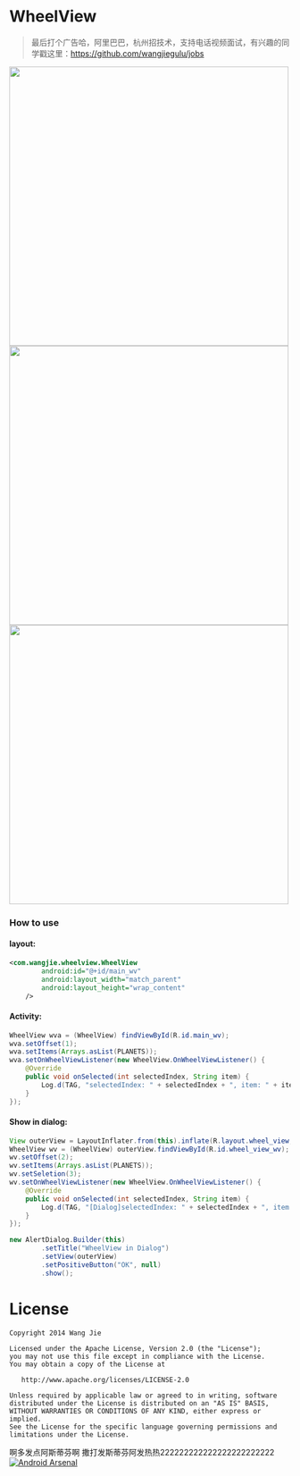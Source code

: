 WheelView
=========

> 最后打个广告哈，阿里巴巴，杭州招技术，支持电话视频面试，有兴趣的同学戳这里：https://github.com/wangjiegulu/jobs

<img src='image/image01.png' height='500px'/>
<img src='image/image02.png' height='500px'/>
<img src='image/image03.png' height='500px'/>

### How to use

#### layout: 
```xml
<com.wangjie.wheelview.WheelView
        android:id="@+id/main_wv"
        android:layout_width="match_parent"
        android:layout_height="wrap_content"
    />
```

#### Activity: 

```java    
WheelView wva = (WheelView) findViewById(R.id.main_wv);
wva.setOffset(1);
wva.setItems(Arrays.asList(PLANETS));
wva.setOnWheelViewListener(new WheelView.OnWheelViewListener() {
    @Override
    public void onSelected(int selectedIndex, String item) {
        Log.d(TAG, "selectedIndex: " + selectedIndex + ", item: " + item);
    }
});
```

#### Show in dialog: 

```java
View outerView = LayoutInflater.from(this).inflate(R.layout.wheel_view, null);
WheelView wv = (WheelView) outerView.findViewById(R.id.wheel_view_wv);
wv.setOffset(2);
wv.setItems(Arrays.asList(PLANETS));
wv.setSeletion(3);
wv.setOnWheelViewListener(new WheelView.OnWheelViewListener() {
    @Override
    public void onSelected(int selectedIndex, String item) {
        Log.d(TAG, "[Dialog]selectedIndex: " + selectedIndex + ", item: " + item);
    }
});

new AlertDialog.Builder(this)
        .setTitle("WheelView in Dialog")
        .setView(outerView)
        .setPositiveButton("OK", null)
        .show();
```
    
License
=======

    Copyright 2014 Wang Jie

    Licensed under the Apache License, Version 2.0 (the "License");
    you may not use this file except in compliance with the License.
    You may obtain a copy of the License at

       http://www.apache.org/licenses/LICENSE-2.0

    Unless required by applicable law or agreed to in writing, software
    distributed under the License is distributed on an "AS IS" BASIS,
    WITHOUT WARRANTIES OR CONDITIONS OF ANY KIND, either express or implied.
    See the License for the specific language governing permissions and
    limitations under the License.
啊多发点阿斯蒂芬啊
撒打发斯蒂芬阿发热热222222222222222222222222
[![Android Arsenal](https://img.shields.io/badge/Android%20Arsenal-WheelView-brightgreen.svg?style=flat)](https://android-arsenal.com/details/1/1433)
